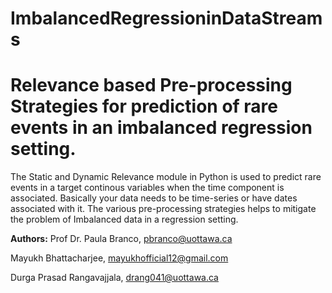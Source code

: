 # ImbalancedRegressioninDataStreams

# Relevance based Pre-processing Strategies for prediction of rare events in an imbalanced regression setting.

The Static and Dynamic Relevance module in Python is used to predict rare events in a target continous variables when the time component is associated. Basically your data needs to be time-series or have dates associated with it. The various pre-processing strategies helps to mitigate the problem of Imbalanced data in a regression setting. 

**Authors:**
Prof Dr. Paula Branco, pbranco@uottawa.ca

Mayukh Bhattacharjee, mayukhofficial12@gmail.com

Durga Prasad Rangavajjala, drang041@uottawa.ca





